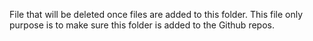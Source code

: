 File that will be deleted once files are added to this folder. This file only purpose is to make sure this folder is added to the Github repos.